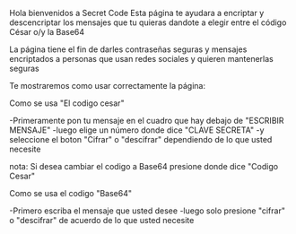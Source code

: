 Hola bienvenidos a Secret Code
Esta página te ayudara a encriptar y descencriptar los mensajes que tu quieras 
dandote a elegir entre el código César o/y la Base64

La página tiene el fin de darles contraseñas seguras y mensajes encriptados
a personas que usan redes sociales y quieren mantenerlas seguras

Te mostraremos como usar correctamente la página:

Como se usa "El codigo cesar"

-Primeramente pon tu mensaje en el cuadro que hay debajo de "ESCRIBIR MENSAJE" 
-luego elige un número donde dice "CLAVE SECRETA"
-y seleccione el boton "Cifrar" o "descifrar" dependiendo de lo que usted necesite

nota:
Si desea cambiar el codigo a Base64 presione donde dice "Codigo Cesar"

Como se usa el codigo "Base64"

-Primero escriba el mensaje que usted desee
-luego solo presione "cifrar" o "descifrar" de acuerdo de lo que usted necesite















 



